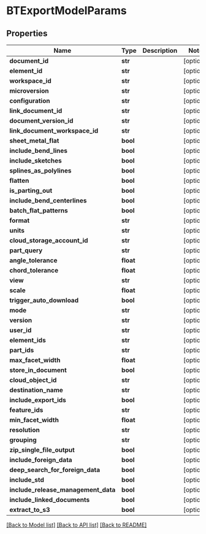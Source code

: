 # BTExportModelParams

## Properties
Name | Type | Description | Notes
------------ | ------------- | ------------- | -------------
**document_id** | **str** |  | [optional] 
**element_id** | **str** |  | [optional] 
**workspace_id** | **str** |  | [optional] 
**microversion** | **str** |  | [optional] 
**configuration** | **str** |  | [optional] 
**link_document_id** | **str** |  | [optional] 
**document_version_id** | **str** |  | [optional] 
**link_document_workspace_id** | **str** |  | [optional] 
**sheet_metal_flat** | **bool** |  | [optional] 
**include_bend_lines** | **bool** |  | [optional] 
**include_sketches** | **bool** |  | [optional] 
**splines_as_polylines** | **bool** |  | [optional] 
**flatten** | **bool** |  | [optional] 
**is_parting_out** | **bool** |  | [optional] 
**include_bend_centerlines** | **bool** |  | [optional] 
**batch_flat_patterns** | **bool** |  | [optional] 
**format** | **str** |  | [optional] 
**units** | **str** |  | [optional] 
**cloud_storage_account_id** | **str** |  | [optional] 
**part_query** | **str** |  | [optional] 
**angle_tolerance** | **float** |  | [optional] 
**chord_tolerance** | **float** |  | [optional] 
**view** | **str** |  | [optional] 
**scale** | **float** |  | [optional] 
**trigger_auto_download** | **bool** |  | [optional] 
**mode** | **str** |  | [optional] 
**version** | **str** |  | [optional] 
**user_id** | **str** |  | [optional] 
**element_ids** | **str** |  | [optional] 
**part_ids** | **str** |  | [optional] 
**max_facet_width** | **float** |  | [optional] 
**store_in_document** | **bool** |  | [optional] 
**cloud_object_id** | **str** |  | [optional] 
**destination_name** | **str** |  | [optional] 
**include_export_ids** | **bool** |  | [optional] 
**feature_ids** | **str** |  | [optional] 
**min_facet_width** | **float** |  | [optional] 
**resolution** | **str** |  | [optional] 
**grouping** | **str** |  | [optional] 
**zip_single_file_output** | **bool** |  | [optional] 
**include_foreign_data** | **bool** |  | [optional] 
**deep_search_for_foreign_data** | **bool** |  | [optional] 
**include_std** | **bool** |  | [optional] 
**include_release_management_data** | **bool** |  | [optional] 
**include_linked_documents** | **bool** |  | [optional] 
**extract_to_s3** | **bool** |  | [optional] 

[[Back to Model list]](../README.md#documentation-for-models) [[Back to API list]](../README.md#documentation-for-api-endpoints) [[Back to README]](../README.md)


